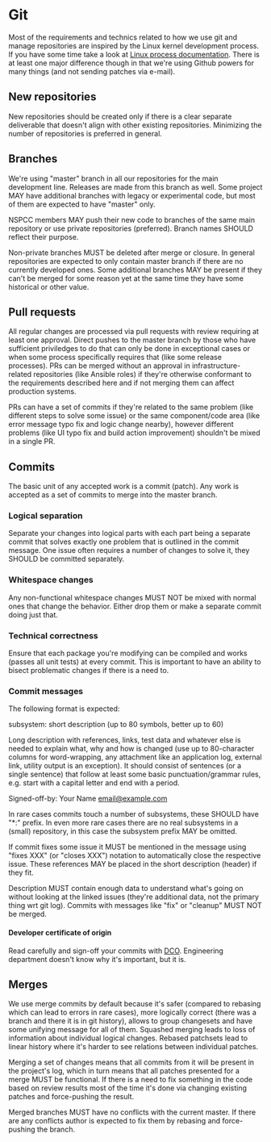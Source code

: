 # Git

Most of the requirements and technics related to how we use git and manage
repositories are inspired by the Linux kernel development process. If you have
some time take a look at [Linux process documentation](https://git.kernel.org/pub/scm/linux/kernel/git/torvalds/linux.git/tree/Documentation/process?h=v6.3-rc7).
There is at least one major difference though in that we're using Github
powers for many things (and not sending patches via e-mail).

## New repositories

New repositories should be created only if there is a clear separate
deliverable that doesn't align with other existing repositories. Minimizing
the number of repositories is preferred in general.

## Branches

We're using "master" branch in all our repositories for the main development
line. Releases are made from this branch as well. Some project MAY have
additional branches with legacy or experimental code, but most of them are
expected to have "master" only.

NSPCC members MAY push their new code to branches of the same main repository
or use private repositories (preferred). Branch names SHOULD reflect their
purpose.

Non-private branches MUST be deleted after merge or closure. In general
repositories are expected to only contain master branch if there are no
currently developed ones. Some additional branches MAY be present if they
can't be merged for some reason yet at the same time they have some historical
or other value.

## Pull requests

All regular changes are processed via pull requests with review requiring at
least one approval. Direct pushes to the master branch by those who have
sufficient priviledges to do that can only be done in exceptional cases or
when some process specifically requires that (like some release processes).
PRs can be merged without an approval in infrastructure-related repositories
(like Ansible roles) if they're otherwise conformant to the requirements
described here and if not merging them can affect production systems.

PRs can have a set of commits if they're related to the same problem (like
different steps to solve some issue) or the same component/code area (like
error message typo fix and logic change nearby), however different problems
(like UI typo fix and build action improvement) shouldn't be mixed in a single
PR.

## Commits

The basic unit of any accepted work is a commit (patch). Any work is accepted
as a set of commits to merge into the master branch.

### Logical separation

Separate your changes into logical parts with each part being a separate
commit that solves exactly one problem that is outlined in the commit message.
One issue often requires a number of changes to solve it, they SHOULD be
committed separately.

### Whitespace changes

Any non-functional whitespace changes MUST NOT be mixed with normal ones that
change the behavior. Either drop them or make a separate commit doing just
that.

### Technical correctness

Ensure that each package you're modifying can be compiled and works (passes all
unit tests) at every commit. This is important to have an ability to bisect
problematic changes if there is a need to.

### Commit messages

The following format is expected:

  subsystem: short description (up to 80 symbols, better up to 60)

  Long description with references, links, test data and whatever else is
  needed to explain what, why and how is changed (use up to 80-character
  columns for word-wrapping, any attachment like an application log,
  external link, utility output is an exception). It should consist of
  sentences (or a single sentence) that follow at least some basic
  punctuation/grammar rules, e.g. start with a capital letter and end
  with a period.

  Signed-off-by: Your Name <email@example.com>

In rare cases commits touch a number of subsystems, these SHOULD have "*:"
prefix. In even more rare cases there are no real subsystems in a (small)
repository, in this case the subsystem prefix MAY be omitted.

If commit fixes some issue it MUST be mentioned in the message using "fixes
XXX" (or "closes XXX") notation to automatically close the respective issue.
These references MAY be placed in the short description (header) if they fit.

Description MUST contain enough data to understand what's going on without
looking at the linked issues (they're additional data, not the primary thing
wrt git log). Commits with messages like "fix" or "cleanup" MUST NOT be
merged.

#### Developer certificate of origin

Read carefully and sign-off your commits with [DCO](https://developercertificate.org/).
Engineering department doesn't know why it's important, but it is.

## Merges

We use merge commits by default because it's safer (compared to rebasing which
can lead to errors in rare cases), more logically correct (there was a branch
and there it is in git history), allows to group changesets and have some
unifying message for all of them. Squashed merging leads to loss of
information about individual logical changes. Rebased patchsets lead to linear
history where it's harder to see relations between individual patches.

Merging a set of changes means that all commits from it will be present in the
project's log, which in turn means that all patches presented for a merge MUST
be functional. If there is a need to fix something in the code based on review
results most of the time it's done via changing existing patches and
force-pushing the result.

Merged branches MUST have no conflicts with the current master. If there are
any conflicts author is expected to fix them by rebasing and force-pushing the
branch.
